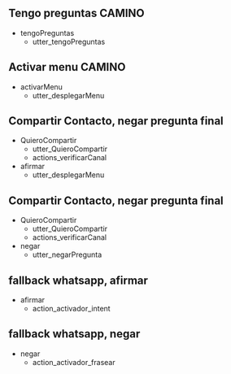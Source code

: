 ## Tengo preguntas CAMINO
* tengoPreguntas
  - utter_tengoPreguntas

## Activar menu CAMINO
* activarMenu
  - utter_desplegarMenu

## Compartir Contacto, negar pregunta final
* QuieroCompartir
  - utter_QuieroCompartir
  - actions_verificarCanal
* afirmar
  - utter_desplegarMenu

## Compartir Contacto, negar pregunta final
* QuieroCompartir
  - utter_QuieroCompartir
  - actions_verificarCanal
* negar
  - utter_negarPregunta

## fallback whatsapp, afirmar
* afirmar  
  - action_activador_intent

## fallback whatsapp, negar
* negar
  - action_activador_frasear
